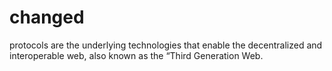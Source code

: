 # changed
protocols are the underlying technologies that enable the decentralized and interoperable web, also known as the “Third Generation Web.
